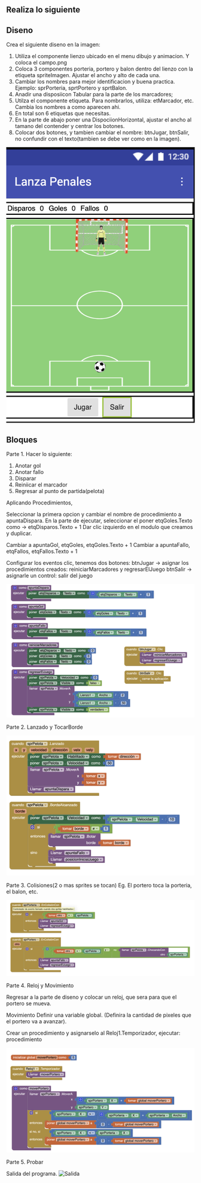 ## Realiza lo siguiente

## Diseno
Crea el siguiente diseno en la imagen:

1. Utiliza el componente lienzo ubicado en el menu dibujo y animacion. Y coloca el campo.png
2. Coloca 3 componentes porteria, portero y balon dentro del lienzo con la etiqueta spriteImagen. Ajustar el ancho y alto de cada una.
3. Cambiar los nombres para mejor identificacion y buena practica. Ejemplo: sprPorteria, sprtPortero y sprtBalon.
4. Anadir una disposiicon Tabular para la parte de los marcadores;
5. Utilza el componente etiqueta. Para nombrarlos, utiliza: etMarcador, etc. Cambia los nombres a como aparecen ahi.
6. En total son 6 etiquetas que necesitas.
7. En la parte de abajo poner una DispociionHorizontal, ajustar el ancho al tamano del contender y centrar los botones.
8. Colocar dos botones, y tambien cambiar el nombre: btnJugar, btnSalir, no confundir con el texto(tambien se debe ver como en la imagen).

![diseno](./disenoPenal.png)

## Bloques
Parte 1.
Hacer lo siguiente:

1. Anotar gol
2. Anotar fallo
3. Disparar
4. Reiniicar el marcador
5. Regresar al punto de partida(pelota)

Aplicando Procedimientos, 

Seleccionar la primera opcion y cambiar el nombre de procedimiento a apuntaDispara. 
En la parte de ejecutar, seleccionar el poner etqGoles.Texto como -> etqDisparos.Texto + 1
Dar clic izquierdo en el modulo que creamos y duplicar.

Cambiar a apuntaGol, etqGoles, etqGoles.Texto + 1
Cambiar a apuntaFallo, etqFallos, etqFallos.Texto + 1

Configurar los eventos clic, tenemos dos botones: 
btnJugar -> asignar los procedimientos creados: reiniciarMarcadores y regresarElJuego
btnSalir -> asignarle un control: salir del juego 

![Bloque1](./bloqueParte1.png)

Parte 2. Lanzado y TocarBorde

![Bloque2](./bloqueParte2.png)

Parte 3. Colisiones(2 o mas sprites se tocan)
Eg. El portero toca la porteria, el balon, etc.

![Bloque3](./bloqueParte3.png)

Parte 4. Reloj y Movimiento

Regresar a la parte de diseno y colocar un reloj, que sera para que el portero se mueva.

Movimiento
Definir una variable global. (Definira la cantidad de pixeles que el portero va a avanzar).

Crear un procedimiento y asignarselo al Reloj1.Temporizador, ejecutar: procedimiento

![Bloque4](./bloqueParte4.png)

Parte 5. Probar

Salida del programa.
![Salida](./salidaPenalti.gif)
